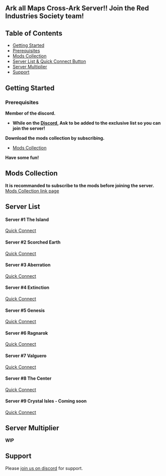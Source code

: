 ## Ark all Maps Cross-Ark Server!! Join the Red Industries Society team!
## Table of Contents
- [Getting Started](#getting-started)
- [Prerequisites](#prerequisites)
- [Mods Collection](#mods-collection)
- [Server List & Quick Connect Button](#server-list)
- [Server Multiplier](#server-multiplier)
- [Support](#support)

## Getting Started
### Prerequisites
**Member of the discord.**
- **While on the [Discord](#support), Ask to be added to the exclusive list so you can join the server!**

**Download the mods collection by subscribing.**
- [Mods Collection](#mods-collection)

**Have some fun!**

## Mods Collection
**It is recommanded to subscribe to the mods before joining the server.**
[Mods Collection link page](https://steamcommunity.com/sharedfiles/filedetails/?id=2086028655)
## Server List
#### Server #1 The Island
[Quick Connect](steam://connect/pauloczmotherfuckingark.jeremie-pilon.com:26080)
#### Server #2 Scorched Earth
[Quick Connect](steam://connect/pauloczmotherfuckingark.jeremie-pilon.com:26081)
#### Server #3 Aberration
[Quick Connect](steam://connect/pauloczmotherfuckingark.jeremie-pilon.com:26082)
#### Server #4 Extinction
[Quick Connect](steam://connect/pauloczmotherfuckingark.jeremie-pilon.com:26083)
#### Server #5 Genesis
[Quick Connect](steam://connect/pauloczmotherfuckingark.jeremie-pilon.com:26084)
#### Server #6 Ragnarok
[Quick Connect](steam://connect/pauloczmotherfuckingark.jeremie-pilon.com:26085)
#### Server #7 Valguero
[Quick Connect](steam://connect/pauloczmotherfuckingark.jeremie-pilon.com:26086)
#### Server #8 The Center
[Quick Connect](steam://connect/pauloczmotherfuckingark.jeremie-pilon.com:26087)
#### Server #9 Crystal Isles - Coming soon
[Quick Connect](steam://connect/pauloczmotherfuckingark.jeremie-pilon.com:26088)
## Server Multiplier
**WIP**
## Support
Please [join us on discord](https://discord.gg/fdRcMTv) for support.

